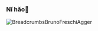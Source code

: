 ### Nǐ hǎo👋


<p align="left"> <img src="https://komarev.com/ghpvc/?username=BreadcrumbsBrunoFreschiAgger&label=Profile%20views&color=blueviolet&style=flat" alt="BreadcrumbsBrunoFreschiAgger" /> </p>
<!--
**BrunoFreschiAgger/BrunoFreschiAgger** is a ✨ _special_ ✨ repository because its `README.md` (this file) appears on your GitHub profile.

Here are some ideas to get you started:

- 🔭 I’m currently working on ...
- 🌱 I’m currently learning ...
- 👯 I’m looking to collaborate on ...
- 🤔 I’m looking for help with ...
- 💬 Ask me about ...
- 📫 How to reach me: ...
- 😄 Pronouns: ...
- ⚡ Fun fact: ...
-->


<!--
<img src="https://raw.githubusercontent.com/MicaelliMedeiros/micaellimedeiros/master/image/computer-illustration.png" alt="ilustração de um computador" min-width="400px" max-width="400px" width="400px" align="right">

### Nǐ hǎo👋
Yī tái diànnǎo de zhìtú

Qǐng yòng nín de míngzì jìnxíng jiǎnyào jièshào, bùyào wàngjì nín de lǐngyù.
Shuō shuō nín mùqián zhèngzài zuò shénme, shì zài gōngzuò háishì zài xuéxí.

💡 Yǔyán: Liè chū nín zhǎngshòu de yǔyán.

💼 Gōngjù: Liè chū nín shǐyòng de gōngzuò gōngjù.

📫 Zhè shì yītiáo yǔ nín liánxì de xiāoxī:
<p align="left">
  <a href="#" title="Gmail">
  <img src="https://img.shields.io/badge/-Gmail-FF0000?style=flat-square&labelColor=FF0000&logo=gmail&logoColor=white&link=LINK-DO-SEU-GMAIL" alt="Gmail"/></a>

  <a href="#" title="LinkedIn">
  <img src="https://img.shields.io/badge/-Linkedin-0e76a8?style=flat-square&logo=Linkedin&logoColor=white&link=LINK-DO-SEU-LINKEDIN" alt="LinkedIn"/></a>

  <a href="#" title="WhatsApp">
  <img src="https://img.shields.io/badge/-WhatsApp-25d366?style=flat-square&labelColor=25d366&logo=whatsapp&logoColor=white&link=API-DO-SEU-WHATSAPP" alt="WhatsApp"/></a>

  <a href="#" title="Facebook">
  <img src="https://img.shields.io/badge/-Facebook-3b5998?style=flat-square&labelColor=3b5998&logo=facebook&logoColor=white&link=LINK-DO-SEU-FACEBOOK" alt="Facebook"/></a>

  <a href="#" title="Instagram">
  <img src="https://img.shields.io/badge/-Instagram-DF0174?style=flat-square&labelColor=DF0174&logo=instagram&logoColor=white&link=LINK-DO-SEU-INSTAGRAM" alt="Instagram"/></a>
</p>
-->
